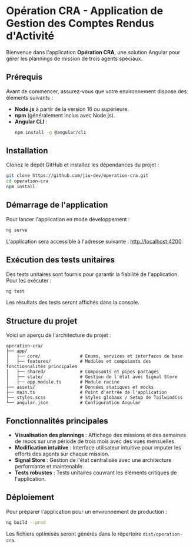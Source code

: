 # Opération CRA - Application de Gestion des Comptes Rendus d'Activité

Bienvenue dans l'application **Opération CRA**, une solution Angular pour gérer les plannings de mission de trois agents spéciaux.

## Prérequis

Avant de commencer, assurez-vous que votre environnement dispose des éléments suivants :

- **Node.js** à partir de la version 16 ou supérieure.
- **npm** (généralement inclus avec Node.js).
- **Angular CLI** :
  ```bash
  npm install -g @angular/cli
  ```

## Installation

Clonez le dépôt GitHub et installez les dépendances du projet :

```bash
git clone https://github.com/jiu-dev/operation-cra.git
cd operation-cra
npm install
```

## Démarrage de l'application

Pour lancer l'application en mode développement :

```bash
ng serve
```

L'application sera accessible à l'adresse suivante : [http://localhost:4200](http://localhost:4200).

## Exécution des tests unitaires

Des tests unitaires sont fournis pour garantir la fiabilité de l'application. Pour les exécuter :

```bash
ng test
```

Les résultats des tests seront affichés dans la console.

## Structure du projet

Voici un aperçu de l'architecture du projet :

```
operation-cra/
├── app/
│   ├── core/               # Enums, services et interfaces de base
│   ├── features/           # Modules et composants des fonctionnalités principales
│   ├── shared/             # Composants et pipes partagés
│   ├── state/              # Gestion de l'état avec Signal Store
│   ├── app.module.ts       # Module racine
├── assets/                 # Données statiques et mocks
├── main.ts                 # Point d'entrée de l'application
├── styles.scss             # Styles globaux / Setup de TailwindCss
└── angular.json            # Configuration Angular
```

## Fonctionnalités principales

- **Visualisation des plannings** : Affichage des missions et des semaines de repos sur une période de trois mois avec des vues mensuelles.
- **Modification intuitive** : Interface utilisateur intuitive pour imputer les efforts des agents sur chaque mission.
- **Signal Store** : Gestion de l'état centralisée avec une architecture performante et maintenable.
- **Tests robustes** : Tests unitaires couvrant les éléments critiques de l'application.

## Déploiement

Pour préparer l'application pour un environnement de production :

```bash
ng build --prod
```

Les fichiers optimisés seront générés dans le répertoire `dist/operation-cra`.
